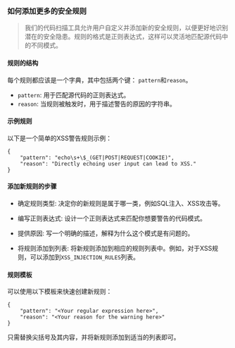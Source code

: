 ### 如何添加更多的安全规则

> 我们的代码扫描工具允许用户自定义并添加新的安全规则，以便更好地识别潜在的安全隐患。规则的格式是正则表达式，这样可以灵活地匹配源代码中的不同模式。

#### 规则的结构

每个规则都应该是一个字典，其中包括两个键： `pattern`和`reason`。

* `pattern`: 用于匹配源代码的正则表达式。
* `reason`: 当规则被触发时，用于描述警告的原因的字符串。

#### 示例规则

以下是一个简单的XSS警告规则示例：

```
{
    "pattern": "echo\s+\$_(GET|POST|REQUEST|COOKIE)",
    "reason": "Directly echoing user input can lead to XSS."
}
```

#### 添加新规则的步骤

* 确定规则类型: 决定你的新规则是属于哪一类，例如SQL注入、XSS攻击等。

* 编写正则表达式: 设计一个正则表达式来匹配你想要警告的代码模式。

* 提供原因: 写一个明确的描述，解释为什么这个模式是有问题的。

* 将规则添加到列表: 将新规则添加到相应的规则列表中。例如，对于XSS规则，可以添加到`XSS_INJECTION_RULES`列表。

#### 规则模板

可以使用以下模板来快速创建新规则：


```
{
    "pattern": "<Your regular expression here>",
    "reason": "<Your reason for the warning here>"
}
```

只需替换尖括号及其内容，并将新规则添加到适当的列表即可。

